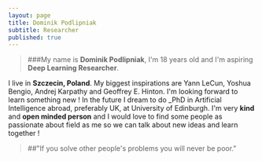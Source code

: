 ```yaml
---
layout: page
title: Dominik Podlipniak
subtitle: Researcher
published: true
---
```


> ###My name is **Dominik Podlipniak**, I'm 18 years old and I'm aspiring **Deep Learning Researcher**.

I live in **Szczecin, Poland**. My biggest inspirations are Yann LeCun, Yoshua Bengio, 
Andrej Karpathy and Geoffrey E. Hinton. I'm looking forward to learn something new ! In the future
I dream to do _PhD in Artificial Intelligence abroad, preferably UK, at University of Edinburgh. I'm very **kind** and **open minded
person** and I would love to find some people as passionate about field as me so we can talk
about new ideas and learn together !

> ##"If you solve other people's problems you will never be poor."

